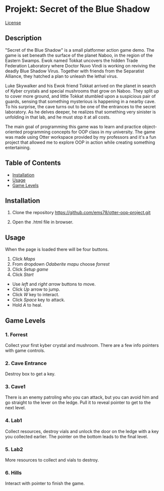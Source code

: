 # Projekt: Secret of the Blue Shadow

[License](https://opensource.org/licenses/MIT)

## Description

"Secret of the Blue Shadow" is a small platformer action game demo. 
The game is set beneath the surface of the planet Naboo, in the region of the Eastern Swamps. Ewok named Tokkat uncovers the hidden Trade Federation Laboratory where Doctor Nuvo Vindi is working on reviving the deadly Blue Shadow Virus. Together with friends from the Separatist Alliance, they hatched a plan to unleash the lethal virus.

Luke Skywalker and his Ewok friend Tokkat arrived on the planet in search of Kyber crystals and special mushrooms that grow on Naboo. They split up to cover more ground, and little Tokkat stumbled upon a suspicious pair of guards, sensing that something mysterious is happening in a nearby cave. To his surprise, the cave turns out to be one of the entrances to the secret laboratory. As he delves deeper, he realizes that something very sinister is unfolding in that lab, and he must stop it at all costs.

The main goal of programming this game was to learn and practice object-oriented programming concepts for OOP class in my university. The game was made using Otter workspace provided by my professors and it's a fun project that allowed me to explore OOP in action while creating something entertaining.


## Table of Contents

* [Installation](#installation)
* [Usage](#usage)
* [Game Levels](#game-levels)


## Installation<a name="installation"></a>

 1. Clone the repository
https://github.com/ems78/otter-oop-project.git

 2. Open the .html file in browser.



## Usage<a name="usage"></a>

When the page is loaded there will be four buttons.
 1. Click *Maps*
 2. From dropdown *Odaberite mapu* choose *forrest*
 3. Click *Setup game*
 3. Click *Start*

- Use *left* and *right arrow* buttons to move.
- Click *Up* arrow to jump. 
- Click *W* key to interact.
- Click *Space* key to attack.
- Hold *A* to heal.

## Game Levels<a name="game-levels"></a>

### 1. Forrest
Collect your first kyber crystal and mushroom. There are a few info pointers with game controls.

### 2. Cave Entrance
Destroy box to get a key.

### 3. Cave1
There is an enemy patroling who you can attack, but you can avoid him and go straight to the lever on the ledge. Pull it to reveal pointer to get to the next level.

### 4. Lab1
Collect resources, destroy vials and unlock the door on the ledge with a key you collected earlier. The pointer on the bottom leads to the final level.

### 5. Lab2
More resources to collect and vials to destroy.

### 6. Hills
Interact with pointer to finish the game.





